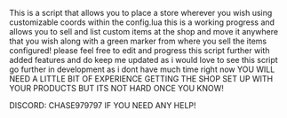 This is a script that allows you to place a store wherever you wish using customizable coords within the config.lua
this is a working progress and allows you to sell and list custom items at the shop and move it anywhere that you wish
along with a green marker from where you sell the items configured! please feel free to edit and progress this script further 
with added features and do keep me updated as i would love to see this script go further in development as i dont have much time right now
YOU WILL NEED A LITTLE BIT OF EXPERIENCE GETTING THE SHOP SET UP WITH YOUR PRODUCTS BUT ITS NOT HARD ONCE YOU KNOW!


DISCORD: CHASE979797 IF YOU NEED ANY HELP!
